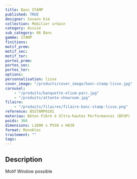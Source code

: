 ```yaml
---
title: Banc STAMP
published: TRUE
designer: Sovann Kim
collection: Mobilier urbain
category: Assise
sub_category: 06 Banc
gamme: STAMP
finitions:
motif_prem:
motif_sec:
motif_ter:
portes_prem:
portes_sec:
portes_ter:
options:
personnalisation: lisse
cover_image: "/produits/cover_image/banc-stamp-lisse.jpg"
carousel:
    - "/produits/banquette-elium-parc.jpg"
    - "/produits/attente-showroom.jpg"
filaire:
    - "/produits/filaires/filaire-banc-stamp-lisse.png"
reference: BSSTAMP0101
materiau: Béton Fibré à Ultra-hautes Performances (BFUP)
poids: 366
dimensions: L1800 x P550 x H830
format: Monobloc
traitement: ""
tags:
---
```


## Description

Motif Window possible
